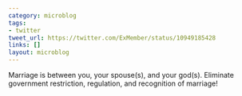 ```yaml
---
category: microblog
tags:
- twitter
tweet_url: https://twitter.com/ExMember/status/10949185428
links: []
layout: microblog
---
```

Marriage is between you, your spouse(s), and your god(s). Eliminate government restriction, regulation, and recognition of marriage!
